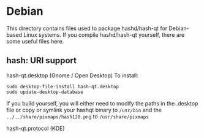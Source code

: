 
Debian
====================
This directory contains files used to package hashd/hash-qt
for Debian-based Linux systems. If you compile hashd/hash-qt yourself, there are some useful files here.

## hash: URI support ##


hash-qt.desktop  (Gnome / Open Desktop)
To install:

	sudo desktop-file-install hash-qt.desktop
	sudo update-desktop-database

If you build yourself, you will either need to modify the paths in
the .desktop file or copy or symlink your hashqt binary to `/usr/bin`
and the `../../share/pixmaps/hash128.png` to `/usr/share/pixmaps`

hash-qt.protocol (KDE)

